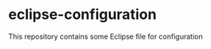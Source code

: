 eclipse-configuration
=====================

This repository contains some Eclipse file for configuration
